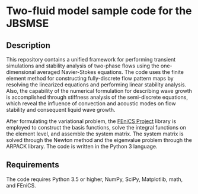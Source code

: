 Two-fluid model sample code for the JBSMSE
============================================

Description 
-----------

This repository contains a unified framework for performing transient simulations and stability analysis of two-phase flows using the one-dimensional averaged Navier-Stokes equations. The code uses the finite element method for constructing fully-discrete flow pattern maps by resolving the linearized equations and performing linear stability analysis. Also, the capability of the numerical formulation for describing wave growth is accomplished through stiffness analysis of the semi-discrete equations, which reveal the influence of convection and acoustic modes on flow stability and consequent liquid wave growth.

After formulating the variational problem, the [FEniCS Project](https://fenicsproject.org/) library is employed to construct the basis functions, solve the integral functions on the element level, and assemble the system matrix. The system matrix is solved through the Newton method and the eigenvalue problem through the ARPACK library. The code is written in the Python 3 language.

Requirements
------------

The code requires Python 3.5 or higher, NumPy, SciPy, Matplotlib, math, and FEniCS.
